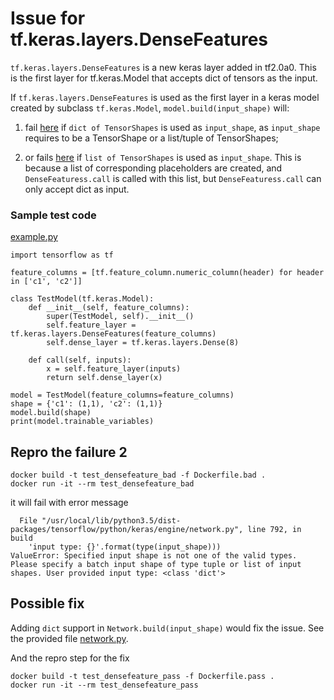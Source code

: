 # Issue for tf.keras.layers.DenseFeatures

`tf.keras.layers.DenseFeatures` is a new keras layer added in tf2.0a0.  This is the first layer for tf.keras.Model that accepts dict of tensors as the input.

If `tf.keras.layers.DenseFeatures` is used as the first layer in a keras model created by subclass `tf.keras.Model`, `model.build(input_shape)` will:

1. fail [here](https://github.com/tensorflow/tensorflow/blob/3c676a1cf6cc402f6ed7ccc9f52f15d62e4bb3ea/tensorflow/python/keras/engine/network.py#L807) if `dict of TensorShapes` is used as `input_shape`, as `input_shape` requires to be a TensorShape or a list/tuple of TensorShapes;

2. or fails [here](https://github.com/tensorflow/tensorflow/blob/3c676a1cf6cc402f6ed7ccc9f52f15d62e4bb3ea/tensorflow/python/keras/engine/network.py#L855) if `list of TensorShapes` is used as `input_shape`. This is because a list of corresponding placeholders are created, and `DenseFeaturess.call` is called with this list, but `DenseFeaturess.call` can only accept dict as input.



### Sample test code
[example.py](example.py)

```
import tensorflow as tf

feature_columns = [tf.feature_column.numeric_column(header) for header in ['c1', 'c2']]

class TestModel(tf.keras.Model):
    def __init__(self, feature_columns):
        super(TestModel, self).__init__()
        self.feature_layer = tf.keras.layers.DenseFeatures(feature_columns)
        self.dense_layer = tf.keras.layers.Dense(8)

    def call(self, inputs):
        x = self.feature_layer(inputs)
        return self.dense_layer(x)

model = TestModel(feature_columns=feature_columns)
shape = {'c1': (1,1), 'c2': (1,1)}
model.build(shape)
print(model.trainable_variables)
```

## Repro the failure 2

```
docker build -t test_densefeature_bad -f Dockerfile.bad .
docker run -it --rm test_densefeature_bad
```

it will fail with error message

```
  File "/usr/local/lib/python3.5/dist-packages/tensorflow/python/keras/engine/network.py", line 792, in build
    'input type: {}'.format(type(input_shape)))
ValueError: Specified input shape is not one of the valid types. Please specify a batch input shape of type tuple or list of input shapes. User provided input type: <class 'dict'>
```

## Possible fix 
Adding `dict` support in `Network.build(input_shape)` would fix the issue.
See  the provided file [network.py](network.py).

And the repro step for the fix

```
docker build -t test_densefeature_pass -f Dockerfile.pass .
docker run -it --rm test_densefeature_pass
```
